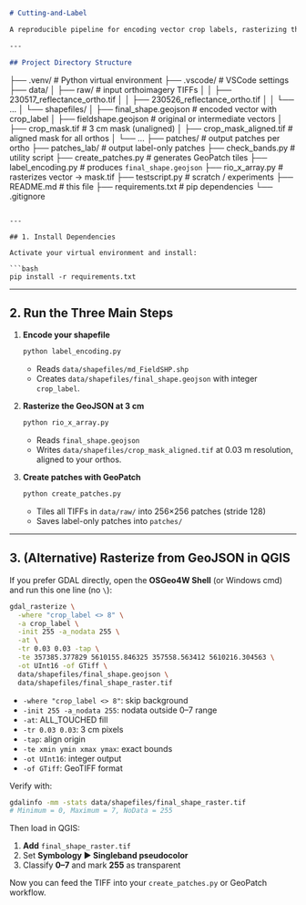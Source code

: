 ```markdown
# Cutting-and-Label

A reproducible pipeline for encoding vector crop labels, rasterizing them at 3 cm resolution, and generating training patches.

---

## Project Directory Structure

```


├── .venv/                          # Python virtual environment
├── .vscode/                        # VSCode settings
├── data/
│   ├── raw/                        # input orthoimagery TIFFs
│   │   ├── 230517\_reflectance\_ortho.tif
│   │   ├── 230526\_reflectance\_ortho.tif
│   │   └── …
│   └── shapefiles/
│       ├── final\_shape.geojson     # encoded vector with crop\_label
│       ├── fieldshape.geojson      # original or intermediate vectors
│       ├── crop\_mask.tif           # 3 cm mask (unaligned)
│       ├── crop\_mask\_aligned.tif   # aligned mask for all orthos
│       └── …
├── patches/                        # output patches per ortho
├── patches\_lab/                    # output label-only patches
├── check\_bands.py                  # utility script
├── create\_patches.py               # generates GeoPatch tiles
├── label\_encoding.py               # produces `final_shape.geojson`
├── rio\_x\_array.py                  # rasterizes vector → mask.tif
├── testscript.py                   # scratch / experiments
├── README.md                       # this file
├── requirements.txt                # pip dependencies
└── .gitignore

````

---

## 1. Install Dependencies

Activate your virtual environment and install:

```bash
pip install -r requirements.txt
````
---

## 2. Run the Three Main Steps

1. **Encode your shapefile**

   ```bash
   python label_encoding.py
   ```

   * Reads `data/shapefiles/md_FieldSHP.shp`
   * Creates `data/shapefiles/final_shape.geojson` with integer `crop_label`.

2. **Rasterize the GeoJSON at 3 cm**

   ```bash
   python rio_x_array.py
   ```

   * Reads `final_shape.geojson`
   * Writes `data/shapefiles/crop_mask_aligned.tif` at 0.03 m resolution, aligned to your orthos.

3. **Create patches with GeoPatch**

   ```bash
   python create_patches.py
   ```

   * Tiles all TIFFs in `data/raw/` into 256×256 patches (stride 128)
   * Saves label-only patches into `patches/`

---

## 3. (Alternative) Rasterize from GeoJSON in QGIS

If you prefer GDAL directly, open the **OSGeo4W Shell** (or Windows cmd) and run this one line (no `\`):

```bash
gdal_rasterize \
  -where "crop_label <> 8" \
  -a crop_label \
  -init 255 -a_nodata 255 \
  -at \
  -tr 0.03 0.03 -tap \
  -te 357385.377829 5610155.846325 357558.563412 5610216.304563 \
  -ot UInt16 -of GTiff \
  data/shapefiles/final_shape.geojson \
  data/shapefiles/final_shape_raster.tif
```

* `-where "crop_label <> 8"`: skip background
* `-init 255 -a_nodata 255`: nodata outside 0–7 range
* `-at`: ALL\_TOUCHED fill
* `-tr 0.03 0.03`: 3 cm pixels
* `-tap`: align origin
* `-te xmin ymin xmax ymax`: exact bounds
* `-ot UInt16`: integer output
* `-of GTiff`: GeoTIFF format

Verify with:

```bash
gdalinfo -mm -stats data/shapefiles/final_shape_raster.tif
# Minimum = 0, Maximum = 7, NoData = 255
```

Then load in QGIS:

1. **Add** `final_shape_raster.tif`
2. Set **Symbology ► Singleband pseudocolor**
3. Classify **0–7** and mark **255** as transparent

Now you can feed the TIFF into your `create_patches.py` or GeoPatch workflow.
